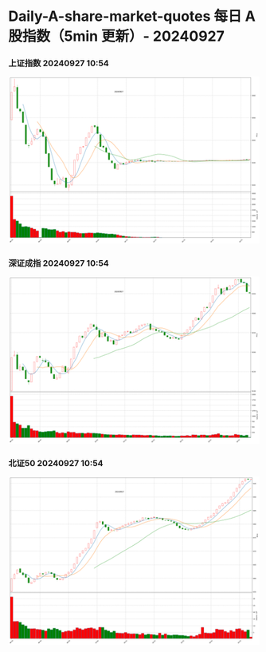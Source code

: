
# Daily-A-share-market-quotes 每日 A 股指数（5min 更新）- 20240927

### 上证指数 20240927 10:54
![](./fig/2024/9/20240927-sh000001.png)

### 深证成指 20240927 10:54
![](./fig/2024/9/20240927-sz399001.png)

### 北证50 20240927 10:54
![](./fig/2024/9/20240927-bj899050.png)
